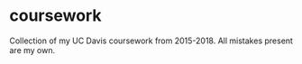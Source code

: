 # coursework
Collection of my UC Davis coursework from 2015-2018.
All mistakes present are my own. 

